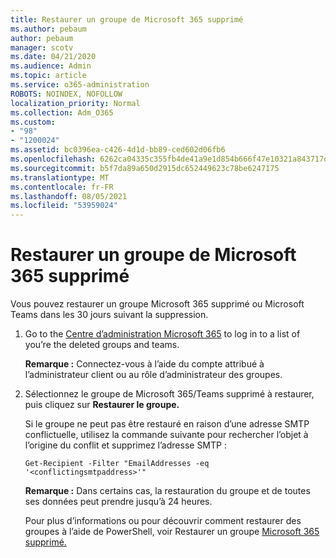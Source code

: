 ```yaml
---
title: Restaurer un groupe de Microsoft 365 supprimé
ms.author: pebaum
author: pebaum
manager: scotv
ms.date: 04/21/2020
ms.audience: Admin
ms.topic: article
ms.service: o365-administration
ROBOTS: NOINDEX, NOFOLLOW
localization_priority: Normal
ms.collection: Adm_O365
ms.custom:
- "98"
- "1200024"
ms.assetid: bc0396ea-c426-4d1d-bb89-ced602d06fb6
ms.openlocfilehash: 6262ca04335c355fb4de41a9e1d854b666f47e10321a843717d6eb951c46cafd
ms.sourcegitcommit: b5f7da89a650d2915dc652449623c78be6247175
ms.translationtype: MT
ms.contentlocale: fr-FR
ms.lasthandoff: 08/05/2021
ms.locfileid: "53959024"
---
```

# <a name="restore-a-deleted-microsoft-365-group"></a>Restaurer un groupe de Microsoft 365 supprimé

Vous pouvez restaurer un groupe Microsoft 365 supprimé ou Microsoft Teams dans les 30 jours suivant la suppression.

1. Go to the [Centre d’administration Microsoft 365](https://aka.ms/RestoreDeletedGroup) to log in to a list of you’re the deleted groups and teams.

    **Remarque :** Connectez-vous à l’aide du compte attribué à l’administrateur client ou au rôle d’administrateur des groupes.

1. Sélectionnez le groupe de Microsoft 365/Teams supprimé à restaurer, puis cliquez sur **Restaurer le groupe.**

    Si le groupe ne peut pas être restauré en raison d’une adresse SMTP conflictuelle, utilisez la commande suivante pour rechercher l’objet à l’origine du conflit et supprimez l’adresse SMTP :

    `Get-Recipient -Filter "EmailAddresses -eq '<conflictingsmtpaddress>'"`

    **Remarque :** Dans certains cas, la restauration du groupe et de toutes ses données peut prendre jusqu’à 24 heures.

    Pour plus d’informations ou pour découvrir comment restaurer des groupes à l’aide de PowerShell, voir Restaurer un groupe [Microsoft 365 supprimé.](https://go.microsoft.com/fwlink/?linkid=867802)